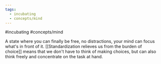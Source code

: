 ```yaml
---
tags:
  - incubating
  - concepts/mind
---
```

#incubating #concepts/mind

A state where you can finally be free, no distractions, your mind can focus what's in front of it. [[Standardization relieves us from the burden of choice]] means that we don't have to think of making choices, but can also think freely and concentrate on the task at hand. 
